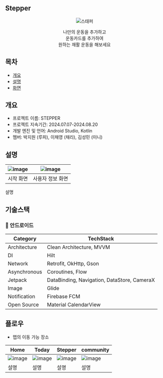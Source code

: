 ## Stepper
<p align="center">
  <img src="https://github.com/user-attachments/assets/ce26efda-b9ec-4add-ad2b-1413257446b6" alt="스태퍼"/>
</p>

<div align="center">
  나만의 운동을 추가하고<br>
  운동카드를 추가하여<br>
  원하는 재활 운동을 해보세요
</div>

## 목차
  - [개요](#개요) 
  - [설명](#설명)
  - [화면](#플로우)

## 개요
- 프로젝트 이름: STEPPER
- 프로젝트 지속기간: 2024.07.07-2024.08.20
- 개발 엔진 및 언어: Android Studio, Kotlin
- 멤버: 박지원 (루피), 이채영 (채리), 김성민 (미니)

## 설명
|![image](이미지)|![image](이미지)|
|:---:|:---:|
|시작 화면|사용자 정보 화면|

설명

## 기술스택

### **🤖** 안드로이드
| **Category** | **TechStack** |
| --- | --- |
| Architecture | Clean Architecture, MVVM |
| DI | Hilt |
| Network | Retrofit, OkHttp, Gson |
| Asynchronous | Coroutines, Flow |
| Jetpack |  DataBinding, Navigation, DataStore, CameraX |
| Image | Glide |
| Notification | Firebase FCM |
| Open Source | Material CalendarView |

## 플로우
- 맵의 이동 가능 장소

|Home|Today|Stepper|community|
|---|---|---|---|
|![image](이미지)|![image](이미지)|![image](이미지)|![image](이미지)|
|설명|설명|설명|설명|

